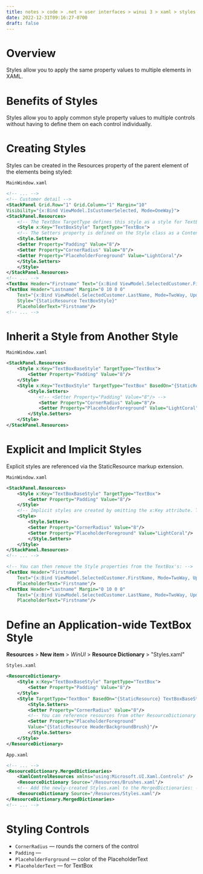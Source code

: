 ```yaml
---
title: notes > code > .net > user interfaces > winui 3 > xaml > styles
date: 2022-12-31T09:16:27-0700
draft: false
---
```

# Overview
Styles allow you to apply the same property values to multiple elements in XAML.

# Benefits of Styles
Styles allow you to apply common style property values to multiple controls without having to define them on each control individually.

# Creating Styles
Styles can be created in the Resources property of the parent element of the elements being styled:

`MainWindow.xaml`
```xml
<!-- ... -->
<!-- Customer detail -->
<StackPanel Grid.Row="1" Grid.Column="1" Margin="10"
Visibility="{x:Bind ViewModel.IsCustomerSelected, Mode=OneWay}">
<StackPanel.Resources>
    <!-- The TextBox TargetType defines this style as a style for TextBox elements -->
    <Style x:Key="TextBoxStyle" TargetType="TextBox">
    <!-- The Setters property is defined on the Style class as a ContentProperty making this element optional: -->
    <Style.Setters>
    <Setter Property="Padding" Value="8"/>
    <Setter Property="CornerRadius" Value="8"/>
    <Setter Property="PlaceholderForeground" Value="LightCoral"/>
    </Style.Setters>
    </Style>
</StackPanel.Resources>
<!-- ... -->
<TextBox Header="Firstname" Text="{x:Bind ViewModel.SelectedCustomer.FirstName, Mode=TwoWay, UpdateSourceTrigger=PropertyChanged}" Style="{StaticResource TextBoxStyle}" PlaceholderText="Firstname"/>
<TextBox Header="Lastname" Margin="0 10 0 0"
    Text="{x:Bind ViewModel.SelectedCustomer.LastName, Mode=TwoWay, UpdateSourceTrigger=PropertyChanged}"
    Style="{StaticResource TextBoxStyle}"
    PlaceholderText="Firstname"/>
<!-- ... -->
```

# Inherit a Style from Another Style
`MainWindow.xaml`
```xml
<StackPanel.Resources>
    <Style x:Key="TextBoxBaseStyle" TargetType="TextBox">
        <Setter Property="Padding" Value="8"/>
    </Style>
    <Style x:Key="TextBoxStyle" TargetType="TextBox" BasedOn="{StaticResource} TextBoxBaseStyle}">
        <Style.Setters>
            <!-- <Setter Property="Padding" Value="8"/> -->
            <Setter Property="CornerRadius" Value="8"/>
            <Setter Property="PlaceholderForeground" Value="LightCoral"/>
        </Style.Setters>
    </Style>
</StackPanel.Resources>
```

# Explicit and Implicit Styles
Explicit styles are referenced via the StaticResource markup extension.

`MainWindow.xaml`
```xml
<StackPanel.Resources>
    <Style x:Key="TextBoxBaseStyle" TargetType="TextBox">
        <Setter Property="Padding" Value="8"/>
    </Style>
    <!-- Implicit styles are created by omitting the x:Key attribute. The Style is added to the StackPanel. -->
    <Style>
        <Style.Setters>
        <Setter Property="CornerRadius" Value="8"/>
        <Setter Property="PlaceholderForeground" Value="LightCoral"/>
        </Style.Setters>
    </Style>
</StackPanel.Resources>
<!-- ... -->

<!-- You can then remove the Style properties from the TextBox's: -->
<TextBox Header="Firstname" 
    Text="{x:Bind ViewModel.SelectedCustomer.FirstName, Mode=TwoWay, UpdateSourceTrigger=PropertyChanged}" 
    PlaceholderText="Firstname"/>
<TextBox Header="Lastname" Margin="0 10 0 0"
    Text="{x:Bind ViewModel.SelectedCustomer.LastName, Mode=TwoWay, UpdateSourceTrigger=PropertyChanged}"
    PlaceholderText="Firstname"/>
```

# Define an Application-wide TextBox Style
**Resources** > **New item** > *WinUI* > **Resource Dictionary** > "Styles.xaml"

`Styles.xaml`
```xml
<ResourceDictionary>
    <Style x:Key="TextBoxBaseStyle" TargetType="TextBox">
        <Setter Property="Padding" Value="8"/>
    </Style>
    <Style TargetType="TextBox" BasedOn="{StaticResource} TextBoxBaseStyle}">
        <Style.Setters>
        <Setter Property="CornerRadius" Value="8"/>
        <!-- You can reference resources from other ResourceDictionary's that are part of the MergedDictionaries.  This HeaderBackgroundBrush is from Brushes.xaml: -->
        <Setter Property="PlaceholderForeground"
        Value="{StaticResource HeaderBackgroundBrush}"/>
        </Style.Setters>
    </Style>
</ResourceDictionary>
```

`App.xaml`
```xml
<!-- ... -->
<ResourceDictionary.MergedDictionaries>
    <XamlControlResources xmlns="using:Microsoft.UI.Xaml.Controls" />
    <ResourceDictionary Source="/Resources/Brushes.xaml"/>
    <!-- Add the newly-created Styles.xaml to the MergedDictionaries: -->
    <ResourceDictionary Source="/Resources/Styles.xaml"/>
</ResourceDictionary.MergedDictionaries>
<!-- ... -->
```

# Styling Controls
- `CornerRadius` — rounds the corners of the control
- `Padding` — 
- `PlaceholderForground` — color of the PlaceholderText
- `PlaceholderText` — for TextBox
